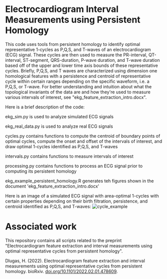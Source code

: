 # Electrocardiogram Interval Measurements using Persistent Homology
This code uses tools from persistent homology to identify optimal representative 1-cycles as P,Q,S, and T-waves of an electrocardiogram (ECG) signal. These cycles are then used to measure the PR-interval, QT-interval, ST-segment, QRS-duration, P-wave duration, and T-wave duration based off of the upper and lower time axis bounds of these representative cycles. Briefly, P,Q,S, and T waves are characterized using dimension one homological features with a persistence and centroid of representative cycle within certain ranges depending on the specific waveform, i.e. a P,Q,S, or T-wave. For better understanding and intuition about what the topological invariants of the data are and how they're used to measure various intervals of interest, see "ekg_feature_extraction_intro.docx".

Here is a brief description of the code:

ekg_sim.py is used to analyze simulated ECG signals

ekg_real_data.py is used to analyze real ECG signals

cycles.py contains functions to compute the centroid of boundary points of optimal cycles, compute the onset and offset of the intervals of interest, and draw optimal 1-cycles identified as P,Q,S, and T-waves

intervals.py contains functions to measure intervals of interest

processing.py contains functions to process an ECG signal prior to computing its persistent homology

ekg_example_persistent_homology.R generates teh figures shown in the document 'ekg_feature_extraction_intro.docx'


Here is an image of a simulated ECG signal with area-optimal 1-cycles with certain properties depending on their birth filtration, persistence, and centroid identified as P,Q,S, and T-waves:
![cycle_example](https://user-images.githubusercontent.com/73852653/147366648-d563e3a3-68db-4663-a7d3-add220ce05e1.png)

# Associated work
This repository contains all scripts related to the preprint "Electrocardiogram feature extraction and interval measurements using optimal representative cycles from persistent homology".

Dlugas, H. (2022). Electrocardiogram feature extraction and interval measurements using optimal
representative cycles from persistent homology. bioRxiv. [doi.org/10.1101/2022.02.01.478609](https://doi.org/10.1101/2022.02.01.478609).
